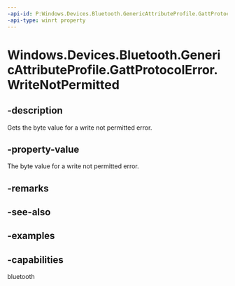```yaml
---
-api-id: P:Windows.Devices.Bluetooth.GenericAttributeProfile.GattProtocolError.WriteNotPermitted
-api-type: winrt property
---
```


<!-- Property syntax.
public byte WriteNotPermitted { get; }
-->

# Windows.Devices.Bluetooth.GenericAttributeProfile.GattProtocolError.WriteNotPermitted

## -description
Gets the byte value for a write not permitted error.

## -property-value
The byte value for a write not permitted error.

## -remarks

## -see-also

## -examples


## -capabilities
bluetooth
